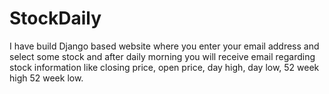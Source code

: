 # StockDaily
I have build Django based website where you enter your email address and select some stock and after daily morning you will receive email regarding stock information like closing price, open price, day high, day low, 52 week high 52 week low.

